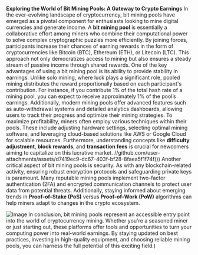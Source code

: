 **Exploring the World of Bit Mining Pools: A Gateway to Crypto Earnings**
In the ever-evolving landscape of cryptocurrency, bit mining pools have emerged as a pivotal component for enthusiasts looking to mine digital currencies and generate income. A **bit mining pool** is essentially a collaborative effort among miners who combine their computational power to solve complex cryptographic puzzles more efficiently. By joining forces, participants increase their chances of earning rewards in the form of cryptocurrencies like Bitcoin (BTC), Ethereum (ETH), or Litecoin (LTC). This approach not only democratizes access to mining but also ensures a steady stream of passive income through shared rewards.
One of the key advantages of using a bit mining pool is its ability to provide stability in earnings. Unlike solo mining, where luck plays a significant role, pooled mining distributes the reward proportionally based on each participant's contribution. For instance, if you contribute 1% of the total hash rate of a mining pool, you can expect to receive approximately 1% of the pool’s earnings. Additionally, modern mining pools offer advanced features such as auto-withdrawal systems and detailed analytics dashboards, allowing users to track their progress and optimize their mining strategies.
To maximize profitability, miners often employ various techniques within their pools. These include adjusting hardware settings, selecting optimal mining software, and leveraging cloud-based solutions like AWS or Google Cloud for scalable resources. Furthermore, understanding concepts like **difficulty adjustment**, **block rewards**, and **transaction fees** is crucial for newcomers aiming to capitalize on this lucrative market.
 //github.com/user-attachments/assets/d7419ec9-dc67-403f-bf28-8faea5f1f74f)))
Another critical aspect of bit mining pools is security. As with any blockchain-related activity, ensuring robust encryption protocols and safeguarding private keys is paramount. Many reputable mining pools implement two-factor authentication (2FA) and encrypted communication channels to protect user data from potential threats. Additionally, staying informed about emerging trends in **Proof-of-Stake (PoS)** versus **Proof-of-Work (PoW)** algorithms can help miners adapt to changes in the crypto ecosystem.

![Image](https://github.com/user-attachments/assets/d7419ec9-dc67-403f-bf28-8faea5f1f74f)
In conclusion, bit mining pools represent an accessible entry point into the world of cryptocurrency mining. Whether you're a seasoned miner or just starting out, these platforms offer tools and opportunities to turn your computing power into real-world earnings. By staying updated on best practices, investing in high-quality equipment, and choosing reliable mining pools, you can harness the full potential of this exciting field.)
